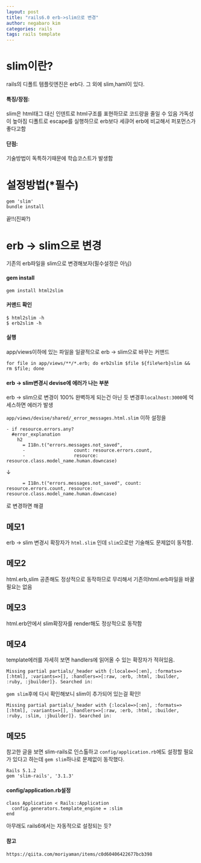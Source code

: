 ```yaml
---
layout: post
title: "rails6.0 erb->slim으로 변경"
author: negabaro kim
categories: rails
tags: rails template
---
```


# slim이란?

rails의 디폴트 템플릿엔진은 erb다. 그 외에 slim,haml이 있다.

#### 특징/장점:

slim은 html태그 대신 인덴트로 html구조를 표현하므로 코드량을 줄일 수 있음
가독성이 높아짐
디폴트로 escape를 실행하므로 erb보다 세큐어
erb에 비교해서 퍼포먼스가 좋다고함

#### 단점: 

기술방법이 독특하기때문에 학습코스트가 발생함


# 설정방법(*필수)

```
gem 'slim'
bundle install
```

끝!!(진짜?)



# erb -> slim으로 변경

기존의 erb파일을 slim으로 변경해보자(필수설정은 아님)

#### gem install

```
gem install html2slim
```

#### 커맨드 확인

```
$ html2slim -h
$ erb2slim -h
```

#### 실행

app/views이하에 있는 파일을 일괄적으로 erb -> slim으로 바꾸는 커맨드

```
for file in app/views/**/*.erb; do erb2slim $file ${file%erb}slim && rm $file; done
```



#### erb -> slim변경시 devise에 에러가 나는 부분 


erb -> slim으로 변경이 100% 완벽하게 되는건 아닌 듯
변경후`localhost:3000`에 억세스하면 에러가 발생

```app/views/devise/shared/_error_messages.html.slim```
이하 설정을


```
- if resource.errors.any?
  #error_explanation
    h2
      = I18n.t("errors.messages.not_saved",
      -                  count: resource.errors.count,
      -                  resource: resource.class.model_name.human.downcase)
```

↓

```
      = I18n.t("errors.messages.not_saved", count: resource.errors.count, resource: resource.class.model_name.human.downcase)
```

로 변경하면 해결



## 메모1

erb -> slim 변경시 확장자가 `html.slim` 인데
`slim`으로만 기술해도 문제없이 동작함.


## 메모2

html.erb,slim 공존해도 정상적으로 동작하므로
무리해서 기존의html.erb파일을 바꿀 필요는 없음

## 메모3

html.erb안에서 slim확장자를 render해도 정상적으로 동작함


## 메모4

template에러를 자세히 보면 handlers에 읽어올 수 있는 확장자가 적혀있음.

```
Missing partial partials/_header with {:locale=>[:en], :formats=>[:html], :variants=>[], :handlers=>[:raw, :erb, :html, :builder, :ruby, :jbuilder]}. Searched in:
```

`gem slim`후에 다시 확인해보니 slim이 추가되어 있는걸 확인!


```
Missing partial partials/_header with {:locale=>[:en], :formats=>[:html], :variants=>[], :handlers=>[:raw, :erb, :html, :builder, :ruby, :slim, :jbuilder]}. Searched in:
```

## 메모5

참고한 글을 보면 slim-rails로 인스톨하고 `config/application.rb`에도 설정할 필요가 있다고 하는데
`gem slim`하나로 문제없이 동작했다.

```
Rails 5.1.2
gem 'slim-rails', '3.1.3'
```

#### config/application.rb설정

```
class Application < Rails::Application
  config.generators.template_engine = :slim  
end
```

아무래도 rails6에서는 자동적으로 설정되는 듯?

#### 참고

```
https://qiita.com/moriyaman/items/c0d60406422677bcb398
```